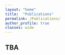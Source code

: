 ```yaml
---
layout: "home"
title:  "Publications"
permalink: /Publications/
author_profile: true
classes: wide
---
```


## TBA
